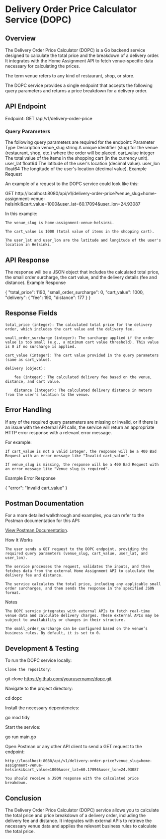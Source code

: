# Delivery Order Price Calculator Service (DOPC)
## Overview

The Delivery Order Price Calculator (DOPC) is a Go backend service designed to calculate the total price and the breakdown of a delivery order. It integrates with the Home Assignment API to fetch venue-specific data necessary for calculating the prices.

The term venue refers to any kind of restaurant, shop, or store.

The DOPC service provides a single endpoint that accepts the following query parameters and returns a price breakdown for a delivery order.
## API Endpoint

Endpoint: GET /api/v1/delivery-order-price

### Query Parameters

The following query parameters are required for the endpoint:
Parameter	Type	Description
venue_slug	string	A unique identifier (slug) for the venue (restaurant, shop, etc.) where the order will be placed.
cart_value	integer	The total value of the items in the shopping cart (in the currency unit).
user_lat	float64	The latitude of the user's location (decimal value).
user_lon	float64	The longitude of the user's location (decimal value).
Example Request

An example of a request to the DOPC service could look like this:

GET http://localhost:8080/api/v1/delivery-order-price?venue_slug=home-assignment-venue-helsinki&cart_value=1000&user_lat=60.17094&user_lon=24.93087

In this example:

    The venue_slug is home-assignment-venue-helsinki.

    The cart_value is 1000 (total value of items in the shopping cart).

    The user_lat and user_lon are the latitude and longitude of the user's location in Helsinki.

## API Response

The response will be a JSON object that includes the calculated total price, the small order surcharge, the cart value, and the delivery details (fee and distance).
Example Response

{
  "total_price": 1190,
  "small_order_surcharge": 0,
  "cart_value": 1000,
  "delivery": {
    "fee": 190,
    "distance": 177
  }
}

## Response Fields

    total_price (integer): The calculated total price for the delivery order, which includes the cart value and the delivery fee.

    small_order_surcharge (integer): The surcharge applied if the order value is too small (e.g., a minimum cart value threshold). This value is 0 if no surcharge is applied.

    cart_value (integer): The cart value provided in the query parameters (same as cart_value).

    delivery (object):

        fee (integer): The calculated delivery fee based on the venue, distance, and cart value.

        distance (integer): The calculated delivery distance in meters from the user's location to the venue.

## Error Handling

If any of the required query parameters are missing or invalid, or if there is an issue with the external API calls, the service will return an appropriate HTTP error response with a relevant error message.

For example:

    If cart_value is not a valid integer, the response will be a 400 Bad Request with an error message like "Invalid cart_value".

    If venue_slug is missing, the response will be a 400 Bad Request with an error message like "Venue slug is required".

Example Error Response

{
  "error": "Invalid cart_value"
}

## Postman Documentation

For a more detailed walkthrough and examples, you can refer to the Postman documentation for this API:

[View Postman Documentation](https://documenter.getpostman.com/view/18629048/2sB2cSfiDS).

How It Works

    The user sends a GET request to the DOPC endpoint, providing the required query parameters (venue_slug, cart_value, user_lat, and user_lon).

    The service processes the request, validates the inputs, and then fetches data from the external Home Assignment API to calculate the delivery fee and distance.

    The service calculates the total price, including any applicable small order surcharges, and then sends the response in the specified JSON format.

Notes

    The DOPC service integrates with external APIs to fetch real-time venue data and calculate delivery charges. These external APIs may be subject to availability or changes in their structure.

    The small_order_surcharge can be configured based on the venue’s business rules. By default, it is set to 0.

## Development & Testing

To run the DOPC service locally:

    Clone the repository:

git clone https://github.com/yourusername/dopc.git

Navigate to the project directory:

cd dopc

Install the necessary dependencies:

go mod tidy

Start the service:

go run main.go

Open Postman or any other API client to send a GET request to the endpoint:

    http://localhost:8080/api/v1/delivery-order-price?venue_slug=home-assignment-venue-helsinki&cart_value=1000&user_lat=60.17094&user_lon=24.93087

    You should receive a JSON response with the calculated price breakdown.

## Conclusion

The Delivery Order Price Calculator (DOPC) service allows you to calculate the total price and price breakdown of a delivery order, including the delivery fee and distance. It integrates with external APIs to retrieve the necessary venue data and applies the relevant business rules to calculate the total price.


